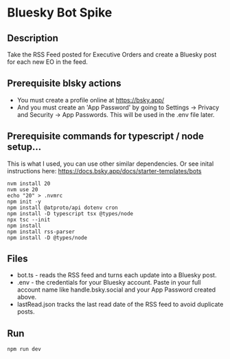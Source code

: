 # Bluesky Bot Spike

## Description

Take the RSS Feed posted for Executive Orders and create a Bluesky post for each new EO in the feed.

## Prerequisite blsky actions

- You must create a profile online at https://bsky.app/
- And you must create an 'App Password' by going to Settings -> Privacy and Security -> App Passwords. This will be used in the .env file later.

## Prerequisite commands for typescript / node setup...

This is what I used, you can use other similar dependencies.
Or see inital instructions here: https://docs.bsky.app/docs/starter-templates/bots

```
nvm install 20
nvm use 20
echo "20" > .nvmrc
npm init -y
npm install @atproto/api dotenv cron
npm install -D typescript tsx @types/node
npx tsc --init
npm install
npm install rss-parser
npm install -D @types/node
```

## Files

- bot.ts - reads the RSS feed and turns each update into a Bluesky post.
- .env - the credentials for your Bluesky account. Paste in your full account name like handle.bsky.social and your App Password created above.
- lastRead.json tracks the last read date of the RSS feed to avoid duplicate posts.

## Run

```
npm run dev
```
